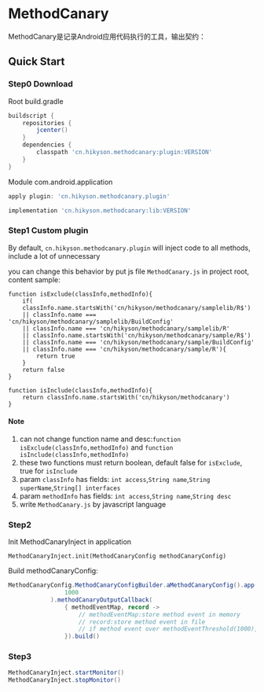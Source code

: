 # MethodCanary

MethodCanary是记录Android应用代码执行的工具，输出契约：



## Quick Start

### Step0 Download

Root build.gradle

```groovy
buildscript {
    repositories {
        jcenter()
    }
    dependencies {
        classpath 'cn.hikyson.methodcanary:plugin:VERSION'
    }
}
```

Module com.android.application 

```groovy
apply plugin: 'cn.hikyson.methodcanary.plugin'

implementation 'cn.hikyson.methodcanary:lib:VERSION'
```

### Step1 Custom plugin

By default, `cn.hikyson.methodcanary.plugin` will inject code to all methods, include a lot of unnecessary

you can change this behavior by put js file `MethodCanary.js` in project root, content sample:

```
function isExclude(classInfo,methodInfo){
    if(
    classInfo.name.startsWith('cn/hikyson/methodcanary/samplelib/R$')
    || classInfo.name === 'cn/hikyson/methodcanary/samplelib/BuildConfig'
    || classInfo.name === 'cn/hikyson/methodcanary/samplelib/R'
    || classInfo.name.startsWith('cn/hikyson/methodcanary/sample/R$')
    || classInfo.name === 'cn/hikyson/methodcanary/sample/BuildConfig'
    || classInfo.name === 'cn/hikyson/methodcanary/sample/R'){
        return true
    }
    return false
}

function isInclude(classInfo,methodInfo){
    return classInfo.name.startsWith('cn/hikyson/methodcanary')
}
```

#### Note

1. can not change function name and desc:`function isExclude(classInfo,methodInfo)` and `function isInclude(classInfo,methodInfo)`
2. these two functions must return boolean, default false for `isExclude`, true for `isInclude`
3. param `classInfo` has fields: `int access`,`String name`,`String superName`,`String[] interfaces`
4. param `methodInfo` has fields: `int access`,`String name`,`String desc`
5. write `MethodCanary.js` by javascript language

### Step2

Init MethodCanaryInject in application

`MethodCanaryInject.init(MethodCanaryConfig methodCanaryConfig)`

Build methodCanaryConfig:

```java
MethodCanaryConfig.MethodCanaryConfigBuilder.aMethodCanaryConfig().app(application).methodEventThreshold(
                1000
            ).methodCanaryOutputCallback(
                { methodEventMap, record ->
                    // methodEventMap:store method event in memory
                    // record:store method event in file
                    // if method event over methodEventThreshold(1000),then methodEventMap->record
                }).build()
```

### Step3

```java
MethodCanaryInject.startMonitor()
MethodCanaryInject.stopMonitor()
```